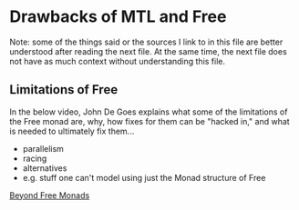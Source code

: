 # Drawbacks of MTL and Free

Note: some of the things said or the sources I link to in this file are better understood after reading the next file. At the same time, the next file does not have as much context without understanding this file.

## Limitations of Free

In the below video, John De Goes explains what some of the limitations of the Free monad are, why, how fixes for them can be "hacked in," and what is needed to ultimately fix them...
- parallelism
- racing
- alternatives
- e.g. stuff one can't model using just the Monad structure of Free

[Beyond Free Monads](https://www.youtube.com/watch?v=A-lmrvsUi2Y)
